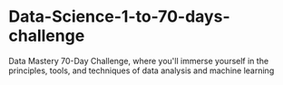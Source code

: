 # Data-Science-1-to-70-days-challenge
Data Mastery 70-Day Challenge, where you'll immerse yourself in the principles, tools, and techniques of data analysis and machine learning
